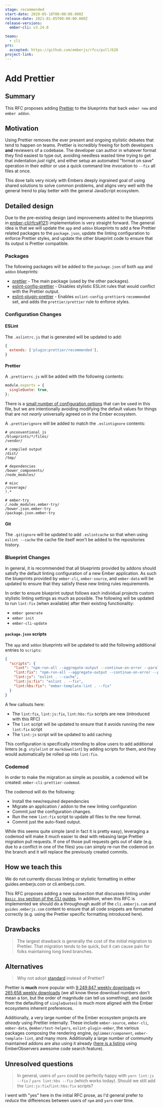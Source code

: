 ```yaml
---
stage: recommended
start-date: 2020-05-18T00:00:00.000Z
release-date: 2021-01-05T00:00:00.000Z
release-versions:
  ember-cli: v3.24.0

teams:
  - cli
prs:
  accepted: https://github.com/emberjs/rfcs/pull/628
project-link:
---
```


# Add Prettier

## Summary

This RFC proposes adding [Prettier](https://prettier.io/) to the blueprints
that back `ember new` and `ember addon`.

## Motivation

Using Prettier removes the ever present and ongoing stylistic debates that tend
to happen on teams. Prettier is incredibly freeing for both developers **and**
reviewers of a codebase. The developer can author in whatever format they find
easiest to type out, avoiding needless wasted time trying to get that
indentation _just_ right, and either setup an automated "format on save"
operation in their editor or use a quick command line invocation to `--fix` all
files at once.

This dove tails very nicely with Embers deeply ingrained goal of using shared
solutions to solve common problems, and aligns very well with the general trend
to play better with the general JavaScript ecosystem.

## Detailed design

Due to the pre-existing design (and improvements added to the blueprints in
[ember-cli/rfcs#121](https://github.com/emberjs/rfcs/blob/master/text/0121-remove-ember-cli-eslint.md))
implementation is very straight forward. The general idea is that we will
update the `app` and `addon` blueprints to add a few Prettier related packages
to the `package.json`, update the linting configuration to enforce Prettier
styles, and update the other blueprint code to ensure that its output is
Prettier compatible.

### Packages

The following packages will be added to the `package.json` of both `app` and `addon` blueprints:

* [prettier](https://www.npmjs.com/package/prettier) - The main package (used by the other packages).
* [eslint-config-prettier](https://www.npmjs.com/package/eslint-config-prettier) - Disables stylistic ESLint rules that would conflict with the Prettier output.
* [eslint-plugin-prettier](https://www.npmjs.com/package/eslint-plugin-prettier) - Enables `eslint-config-prettier`s `recommended` set, and adds the `prettier/prettier` rule to enforce styles.

### Configuration Changes

#### ESLint

The `.eslintrc.js` that is generated will be updated to add:

```js
{
  extends: ['plugin:prettier/recommended'],
}
```

#### Prettier

A `.prettierrc.js` will be added with the following contents:

```js
module.exports = {
  singleQuote: true,
};
```

There is a [small number of configuration
options](https://prettier.io/docs/en/options.html) that can be used in this
file, but we are intentionally avoiding modifying the default values for things
that are not _nearly_ universally agreed on in the Ember ecosystem.

A `.prettierignore` will be added to match the `.eslintignore` contents:

```
# unconventional js
/blueprints/*/files/
/vendor/

# compiled output
/dist/
/tmp/

# dependencies
/bower_components/
/node_modules/

# misc
/coverage/
!.*

# ember-try
/.node_modules.ember-try/
/bower.json.ember-try
/package.json.ember-try
```

#### Git

The `.gitignore` will be updated to add `.eslintcache` so that when using
`eslint --cache` the cache file itself won't be added to the repositories
history.

### Blueprint Changes

In general, it is recommended that all blueprints provided by addons should
satisfy the default linting configuration of a new Ember application. As such
the blueprints provided by `ember-cli`, `ember-source`, and `ember-data` will
be updated to ensure that they satisfy these new linting rules requirements.

In order to ensure blueprint output follows each individual projects custom
stylistic linting settings as much as possible. The following will be updated
to run `lint:fix` (when available) after their existing functionality:

* `ember generate`
* `ember init`
* `ember-cli-update`

#### `package.json` scripts

The `app` and `addon` blueprints will be updated to add the following
additional entries to `scripts`:

```json
{
  "scripts": {
    "lint": "npm-run-all --aggregate-output --continue-on-error --parallel 'lint:!(fix)'",
    "lint:fix": "npm-run-all --aggregate-output --continue-on-error --parallel lint:*:fix",
    "lint:js": "eslint . --cache",
    "lint:js:fix": "eslint . --fix",
    "lint:hbs:fix": "ember-template-lint . --fix"
  }
}
```

A few callouts here:

* The `lint:fix`, `lint:js:fix`, `lint:hbs:fix` scripts are new (introduced with this RFC)
* The `lint` script will be updated to ensure that it avoids running the new `lint:fix` script
* The `lint:js` script will be updated to add caching

This configuration is specifically intending to allow users to add additional
linters (e.g. `stylelint` or `markdownlint`) by adding scripts for them, and
they would automatically be rolled up into `lint:fix`.

### Codemod

In order to make the migration as simple as possible, a codemod will be created: `ember-cli-prettier-codemod`.

The codemod will do the following:

* Install the new/required dependencies
* Migrate an application / addon to the new linting configuration
* Commit _just_ the configuration changes.
* Run the new `lint:fix` script to update all files to the new format.
* Commit just the auto-fixed output.

While this seems quite simple (and in fact it is pretty easy), leveraging a
codemod will make it much easier to deal with rebasing large Prettier migration
pull requests. If one of those pull requests gets out of date (e.g. due to a
conflict in one of the files) you can simply re-run the codemod on the branch
and it will replace the previously created commits.

## How we teach this

We do not currently discuss linting or stylistic formatting in either guides.emberjs.com or cli.emberjs.com.

This RFC proposes adding a new subsection that discusses linting under [`Basic
Use` section of the CLI guides](https://cli.emberjs.com/release/basic-use/). In
addition, when this RFC is implemented we should do a throughough audit of the
`cli.emberjs.com` and `guides.emberjs.com` content to ensure that all code
snippets are formatted correctly (e.g. using the Prettier specific formatting
introduced here).

## Drawbacks

> The largest drawback is generally the cost of the _initial_ migration to Prettier. That migration tends to be quick, but it can cause pain for folks maintaining long lived branches.

## Alternatives

> Why not adopt [standard](https://standardjs.com/) instead of Prettier?

Prettier is **much** more popular with [9,249,847 weekly
downloads](https://www.npmjs.com/package/prettier) vs [265,658 weekly
downloads](https://www.npmjs.com/package/standard) (we all know these download
numbers don't mean a ton, but the order of magnitude can tell us something),
and (aside from the defaulting of `singleQuotes`) is much more aligned with the
Ember ecosystems inherent preferences.

Additionally, a very large number of the Ember ecosystem
projects are _already_ using Prettier internally. These include `ember-source`,
`ember-cli`, `ember-data`, `@ember/test-helpers`, `eslint-plugin-ember`, the
various packages composing the rendering engine, `@glimmer/component`,
`ember-template-lint`, and many more. Additionally a large number of community
maintained addons are also using it already ([here is a
listing](https://emberobserver.com/code-search?codeQuery=prettier&fileFilter=package.json&sort=score&sortAscending=false)
using EmberObservers awesome code search feature).

## Unresolved questions

> In general, users of `yarn` could be perfectly happy with `yarn lint:js --fix` / `yarn lint:hbs --fix` (which works today). Should we still add the `lint:js:fix`/`lint:hbs:fix` scripts?

I went with "yes" here in the initial RFC prose, as I'd general prefer to _reduce_ the differences between users of `npm` and `yarn` over time.
